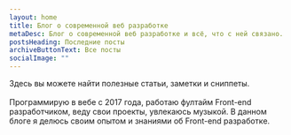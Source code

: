 ```yaml
---
layout: home
title: Блог о современной веб разработке
metaDesc: Блог о современной веб разработке и всё, что с ней связано.
postsHeading: Последние посты
archiveButtonText: Все посты
socialImage: ""
---
```

Здесь вы можете найти полезные статьи, заметки и сниппеты.\
\
Программирую в вебе с 2017 года, работаю фултайм Front-end разработчиком, веду свои проекты, увлекаюсь музыкой. В данном блоге я делюсь своим опытом и знаниями об Front-end разработке.